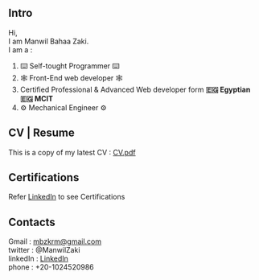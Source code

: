 ## Intro
Hi,<br/>
I am Manwil Bahaa Zaki.<br/> I am a :<br/>
<ol>
  <li>  ⌨️ Self-tought Programmer ⌨️  </li>
  <li>  🕸 Front-End web developer 🕸 </li>
  <li>  Certified Professional & Advanced Web developer form <b>🇪🇬 Egyptian 🇪🇬 MCIT</b></li>
  <li>⚙ Mechanical Engineer ⚙</li>
</ol>

## CV | Resume
This is a copy of my latest CV : [CV.pdf](https://github.com/ManwilBahaa/ManwilBahaa/files/9460057/CV.pdf)

## Certifications
Refer [LinkedIn](https://www.linkedin.com/in/manwil-bahaa-zaki-kouzman-519701202) to see Certifications

## Contacts
Gmail : mbzkrm@gmail.com <br/>
twitter : @ManwilZaki<br/>
linkedIn : [LinkedIn](https://www.linkedin.com/in/manwil-bahaa-zaki-kouzman-519701202)<br/>
phone : +20-1024520986
